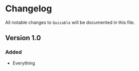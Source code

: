 # Changelog

All notable changes to `Quizable` will be documented in this file.

## Version 1.0

### Added
- Everything
